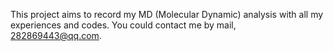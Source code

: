 This project aims to record my MD (Molecular Dynamic) analysis with all my experiences and codes.
You could contact me by mail, 282869443@qq.com.
